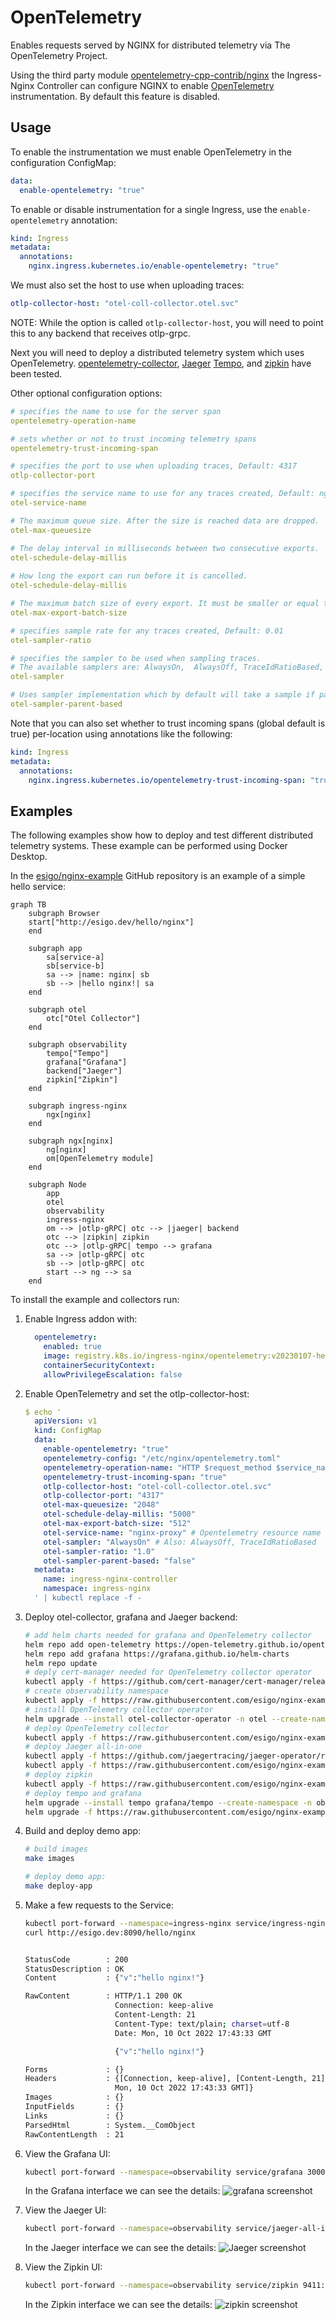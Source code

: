 # OpenTelemetry

Enables requests served by NGINX for distributed telemetry via The OpenTelemetry Project.

Using the third party module [opentelemetry-cpp-contrib/nginx](https://github.com/open-telemetry/opentelemetry-cpp-contrib/tree/main/instrumentation/nginx) the Ingress-Nginx Controller can configure NGINX to enable [OpenTelemetry](http://opentelemetry.io) instrumentation.
By default this feature is disabled.

## Usage

To enable the instrumentation we must enable OpenTelemetry in the configuration ConfigMap:
```yaml
data:
  enable-opentelemetry: "true"
```

To enable or disable instrumentation for a single Ingress, use
the `enable-opentelemetry` annotation:
```yaml
kind: Ingress
metadata:
  annotations:
    nginx.ingress.kubernetes.io/enable-opentelemetry: "true"
```

We must also set the host to use when uploading traces:

```yaml
otlp-collector-host: "otel-coll-collector.otel.svc"
```
NOTE: While the option is called `otlp-collector-host`, you will need to point this to any backend that receives otlp-grpc.

Next you will need to deploy a distributed telemetry system which uses OpenTelemetry.
[opentelemetry-collector](https://github.com/open-telemetry/opentelemetry-collector), [Jaeger](https://www.jaegertracing.io/)
[Tempo](https://github.com/grafana/tempo), and [zipkin](https://zipkin.io/)
have been tested.

Other optional configuration options:
```yaml
# specifies the name to use for the server span
opentelemetry-operation-name

# sets whether or not to trust incoming telemetry spans
opentelemetry-trust-incoming-span

# specifies the port to use when uploading traces, Default: 4317
otlp-collector-port

# specifies the service name to use for any traces created, Default: nginx
otel-service-name

# The maximum queue size. After the size is reached data are dropped.
otel-max-queuesize

# The delay interval in milliseconds between two consecutive exports.
otel-schedule-delay-millis
        
# How long the export can run before it is cancelled.
otel-schedule-delay-millis

# The maximum batch size of every export. It must be smaller or equal to maxQueueSize.
otel-max-export-batch-size

# specifies sample rate for any traces created, Default: 0.01
otel-sampler-ratio

# specifies the sampler to be used when sampling traces.
# The available samplers are: AlwaysOn,  AlwaysOff, TraceIdRatioBased, Default: AlwaysOff
otel-sampler

# Uses sampler implementation which by default will take a sample if parent Activity is sampled, Default: false
otel-sampler-parent-based
```

Note that you can also set whether to trust incoming spans (global default is true) per-location using annotations like the following:
```yaml
kind: Ingress
metadata:
  annotations:
    nginx.ingress.kubernetes.io/opentelemetry-trust-incoming-span: "true"
```

## Examples

The following examples show how to deploy and test different distributed telemetry systems. These example can be performed using Docker Desktop.

In the [esigo/nginx-example](https://github.com/esigo/nginx-example)
GitHub repository is an example of a simple hello service:

```mermaid
graph TB
    subgraph Browser
    start["http://esigo.dev/hello/nginx"]
    end

    subgraph app
        sa[service-a]
        sb[service-b]
        sa --> |name: nginx| sb
        sb --> |hello nginx!| sa
    end

    subgraph otel
        otc["Otel Collector"] 
    end

    subgraph observability
        tempo["Tempo"]
        grafana["Grafana"]
        backend["Jaeger"]
        zipkin["Zipkin"]
    end

    subgraph ingress-nginx
        ngx[nginx]
    end

    subgraph ngx[nginx]
        ng[nginx]
        om[OpenTelemetry module]
    end

    subgraph Node
        app
        otel
        observability
        ingress-nginx
        om --> |otlp-gRPC| otc --> |jaeger| backend
        otc --> |zipkin| zipkin
        otc --> |otlp-gRPC| tempo --> grafana
        sa --> |otlp-gRPC| otc
        sb --> |otlp-gRPC| otc
        start --> ng --> sa
    end
```

To install the example and collectors run:

1. Enable Ingress addon with:

    ```yaml
      opentelemetry:
        enabled: true
        image: registry.k8s.io/ingress-nginx/opentelemetry:v20230107-helm-chart-4.4.2-2-g96b3d2165@sha256:331b9bebd6acfcd2d3048abbdd86555f5be76b7e3d0b5af4300b04235c6056c9
        containerSecurityContext:
        allowPrivilegeEscalation: false
    ```

2. Enable OpenTelemetry and set the otlp-collector-host:

    ```yaml
    $ echo '
      apiVersion: v1
      kind: ConfigMap
      data:
        enable-opentelemetry: "true"
        opentelemetry-config: "/etc/nginx/opentelemetry.toml"
        opentelemetry-operation-name: "HTTP $request_method $service_name $uri"
        opentelemetry-trust-incoming-span: "true"
        otlp-collector-host: "otel-coll-collector.otel.svc"
        otlp-collector-port: "4317"
        otel-max-queuesize: "2048"
        otel-schedule-delay-millis: "5000"
        otel-max-export-batch-size: "512"
        otel-service-name: "nginx-proxy" # Opentelemetry resource name
        otel-sampler: "AlwaysOn" # Also: AlwaysOff, TraceIdRatioBased
        otel-sampler-ratio: "1.0"
        otel-sampler-parent-based: "false"
      metadata:
        name: ingress-nginx-controller
        namespace: ingress-nginx
      ' | kubectl replace -f -
    ```

4. Deploy otel-collector, grafana and Jaeger backend:

    ```bash
    # add helm charts needed for grafana and OpenTelemetry collector
    helm repo add open-telemetry https://open-telemetry.github.io/opentelemetry-helm-charts
    helm repo add grafana https://grafana.github.io/helm-charts
    helm repo update
    # deply cert-manager needed for OpenTelemetry collector operator
    kubectl apply -f https://github.com/cert-manager/cert-manager/releases/download/v1.9.1/cert-manager.yaml
    # create observability namespace
    kubectl apply -f https://raw.githubusercontent.com/esigo/nginx-example/main/observability/namespace.yaml
    # install OpenTelemetry collector operator
    helm upgrade --install otel-collector-operator -n otel --create-namespace open-telemetry/opentelemetry-operator
    # deploy OpenTelemetry collector
    kubectl apply -f https://raw.githubusercontent.com/esigo/nginx-example/main/observability/collector.yaml
    # deploy Jaeger all-in-one
    kubectl apply -f https://github.com/jaegertracing/jaeger-operator/releases/download/v1.37.0/jaeger-operator.yaml -n observability
    kubectl apply -f https://raw.githubusercontent.com/esigo/nginx-example/main/observability/jaeger.yaml -n observability
    # deploy zipkin
    kubectl apply -f https://raw.githubusercontent.com/esigo/nginx-example/main/observability/zipkin.yaml -n observability
    # deploy tempo and grafana
	helm upgrade --install tempo grafana/tempo --create-namespace -n observability
	helm upgrade -f https://raw.githubusercontent.com/esigo/nginx-example/main/observability/grafana/grafana-values.yaml --install grafana grafana/grafana --create-namespace -n observability
    ```

3. Build and deploy demo app:

    ```bash
    # build images
    make images

    # deploy demo app:
    make deploy-app
    ```

5. Make a few requests to the Service:

    ```bash
    kubectl port-forward --namespace=ingress-nginx service/ingress-nginx-controller 8090:80
    curl http://esigo.dev:8090/hello/nginx


    StatusCode        : 200
    StatusDescription : OK
    Content           : {"v":"hello nginx!"}

    RawContent        : HTTP/1.1 200 OK
                        Connection: keep-alive
                        Content-Length: 21
                        Content-Type: text/plain; charset=utf-8
                        Date: Mon, 10 Oct 2022 17:43:33 GMT

                        {"v":"hello nginx!"}

    Forms             : {}
    Headers           : {[Connection, keep-alive], [Content-Length, 21], [Content-Type, text/plain; charset=utf-8], [Date,
                        Mon, 10 Oct 2022 17:43:33 GMT]}
    Images            : {}
    InputFields       : {}
    Links             : {}
    ParsedHtml        : System.__ComObject
    RawContentLength  : 21
    ```

6. View the Grafana UI:

    ```bash
    kubectl port-forward --namespace=observability service/grafana 3000:80
    ```
    In the Grafana interface we can see the details:
    ![grafana screenshot](../../images/otel-grafana-demo.png "grafana screenshot")

7. View the Jaeger UI:

    ```bash
    kubectl port-forward --namespace=observability service/jaeger-all-in-one-query 16686:16686
    ```
    In the Jaeger interface we can see the details:
    ![Jaeger screenshot](../../images/otel-jaeger-demo.png "Jaeger screenshot")

8. View the Zipkin UI:

    ```bash
    kubectl port-forward --namespace=observability service/zipkin 9411:9411
    ```
    In the Zipkin interface we can see the details:
    ![zipkin screenshot](../../images/otel-zipkin-demo.png "zipkin screenshot")

